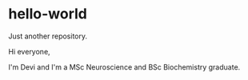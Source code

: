 # hello-world
Just another repository.

Hi everyone,


I'm Devi and I'm a MSc Neuroscience and BSc Biochemistry graduate.
